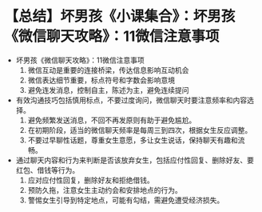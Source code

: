 # 【总结】坏男孩《小课集合》：坏男孩《微信聊天攻略》：11微信注意事项

-   坏男孩《微信聊天攻略》：11微信注意事项
    1.  微信互动是重要的连接桥梁，传达信息影响互动机会
    2.  微信表达细节重要，标点符号和字数会影响意境
    3.  避免连发消息，控制自主，陈述为主，避免连续提问
-   有效沟通技巧包括慎用标点，不要过度询问，微信聊天时要注意频率和内容选择。
    1.  避免频繁发送消息，不回不再发原则有助于避免尴尬。
    2.  在初期阶段，适当的微信聊天频率是每周三到四次，根据女生反应调整。
    3.  不要过早聊性话题，尊重女生意愿，多让女生说话，保持聊天有趣和流畅。
-   通过聊天内容和行为来判断是否该放弃女生，包括应付性回复、删除好友、要红包、借钱等行为。
    1.  应对应付性回复，删除好友和拒绝借钱。
    2.  预防久拖，注意女生主动约会和安排地点的行为。
    3.  警惕女生引导到特定地点，可能有勾结，需避免遭受经济损失。
